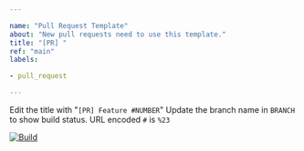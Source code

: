 ```yaml
---

name: "Pull Request Template"
about: "New pull requests need to use this template."
title: "[PR] "
ref: "main"
labels:

- pull_request

---
```


Edit the title with "`[PR] Feature #NUMBER`"
Update the branch name in `BRANCH` to show build status.
URL encoded `#` is `%23`

[![Build](https://jenkins.anrisoftware.com/job/com.anrisoftware.propertiesutils-propertiesutils/job/BRANCH/badge/icon)](https://jenkins.anrisoftware.com/job/com.anrisoftware.propertiesutils-propertiesutils/job/BRANCH/)
